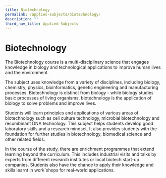 ```yaml
---
title: Biotechnology
permalink: /applied-subjects/biotechnology/
description: ""
third_nav_title: Applied Subjects
---
```

# Biotechnology

The Biotechnology course is a multi-disciplinary science that engages knowledge in biology and technological applications to improve human lives and the environment.

The subject uses knowledge from a variety of disciplines, including biology, chemistry, physics, bioinformatics, genetic engineering and manufacturing processes. Biotechnology is distinct from biology - while biology studies basic processes of living organisms, biotechnology is the application of biology to solve problems and improve lives.

Students will learn principles and applications of various areas of biotechnology such as cell culture technology, microbial biotechnology and recombinant DNA technology. This subject helps students develop good laboratory skills and a research mindset. It also provides students with the foundation for further studies in biotechnology, biomedical science and other related fields.

In the course of the study, there are enrichment programmes that extend learning beyond the curriculum. This includes industrial visits and talks by experts from different research institutes or local biotech start-up companies. Students also have the chance to apply their knowledge and skills learnt in work`shops for real-world applications.
